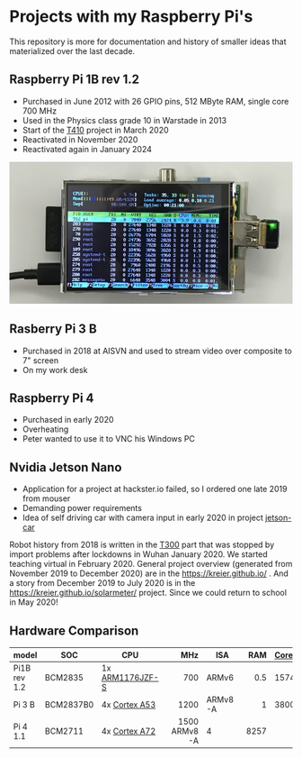# Projects with my Raspberry Pi's

This repository is more for documentation and history of smaller ideas that materialized over the last decade.

## Raspberry Pi 1B rev 1.2

- Purchased in June 2012 with 26 GPIO pins, 512 MByte RAM, single core 700 MHz
- Used in the Physics class grade 10 in Warstade in 2013
- Start of the [T410](https://github.com/kreier/T410) project in March 2020
- Reactivated in November 2020
- Reactivated again in January 2024

![Working Pi 1B in 2020](https://raw.githubusercontent.com/kreier/T410/main/docs/RPi-T410.jpg)

## Rasberry Pi 3 B

- Purchased in 2018 at AISVN and used to stream video over composite to 7" screen
- On my work desk

## Raspberry Pi 4 

- Purchased in early 2020
- Overheating
- Peter wanted to use it to VNC his Windows PC

## Nvidia Jetson Nano

- Application for a project at hackster.io failed, so I ordered one late 2019 from mouser
- Demanding power requirements
- Idea of self driving car with camera input in early 2020 in project [jetson-car](https://github.com/kreier/jetson-car/tree/main/docs)

Robot history from 2018 is written in the [T300](https://github.com/kreier/T300) part that was stopped by import problems after lockdowns in Wuhan January 2020. We started teaching virtual in February 2020. General project overview (generated from November 2019 to December 2020) are in the https://kreier.github.io/ . And a story from December 2019 to July 2020 is in the https://kreier.github.io/solarmeter/ project. Since we could return to school in May 2020!

## Hardware Comparison

| model        | SOC       | CPU                                                           |  MHz |   ISA   | RAM | [CoreMark](https://github.com/kreier/benchmark/tree/main/CoreMark) |
|--------------|-----------|---------------------------------------------------------------|-----:|---------|----:|----------|
| Pi1B rev 1.2 | BCM2835   | 1x [ARM1176JZF-S](https://en.wikipedia.org/wiki/ARM11)        |  700 | ARMv6   | 0.5 | 1574     |
| Pi 3 B       | BCM2837B0 | 4x [Cortex A53](https://en.wikipedia.org/wiki/ARM_Cortex-A53) | 1200 | ARMv8-A |   1 | 3800     |
| Pi 4 1.1     | BCM2711   | 4x [Cortex A72](https://en.wikipedia.org/wiki/ARM_Cortex-A72) | 1500   ARMv8-A |   4 | 8257     |

